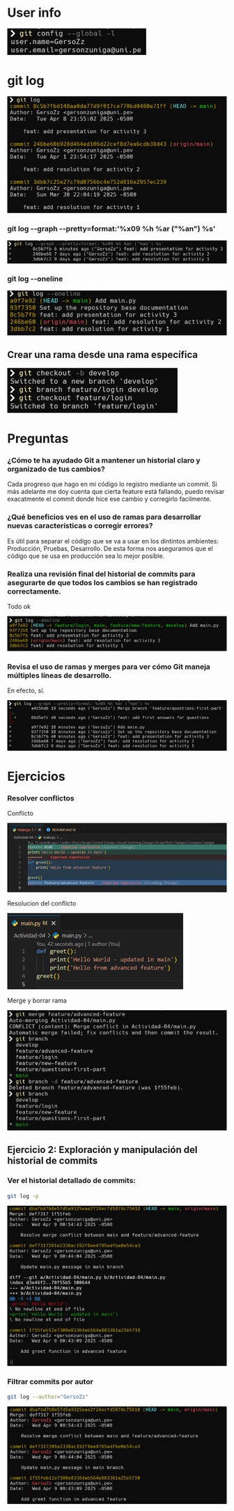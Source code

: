 # User info

![git config](./images/1-datos.png)


# git log

![git log](./images/2-log.png)


### git log --graph --pretty=format:'%x09 %h %ar ("%an") %s'

![git log --graph --pretty=format:'%x09 %h %ar ("%an") %s'](./images/3-log_v2.png)

### git log --oneline

![git log --oneline](./images/4-log_oneline.png)


## Crear una rama desde una rama específica

![git checkout -b](./images/5-branch.png)


# Preguntas

### ¿Cómo te ha ayudado Git a mantener un historial claro y organizado de tus cambios?

Cada progreso que hago en mi código lo registro mediante un commit. Si más adelante me doy cuenta que cierta feature está fallando, puedo revisar exacatmente el commit donde hice ese cambio y corregirlo facilmente.

### ¿Qué beneficios ves en el uso de ramas para desarrollar nuevas características o corregir errores?

Es útil para separar el código que se va a usar en los dintintos ambientes: Producción, Pruebas, Desarrollo. De esta forma nos aseguramos que el código que se usa en producción sea lo mejor posible.

### Realiza una revisión final del historial de commits para asegurarte de que todos los cambios se han registrado correctamente.

Todo ok

![git log --oneline](./images/6-log.png)

### Revisa el uso de ramas y merges para ver cómo Git maneja múltiples líneas de desarrollo.

En efecto, sí.

![git log --oneline](./images/7-branches.png)

# Ejercicios

### Resolver conflictos 

Conflicto

![alt text](./images/8-conflict.png)

Resolucion del conflicto

![alt text](./images/9-conflict_solve.png)

Merge y borrar rama

![merge](./images/10-merge.png)


## Ejercicio 2: Exploración y manipulación del historial de commits

### Ver el historial detallado de commits:

```bash
git log -p
```

![git log -p](./images/11-log_p.png)


### Filtrar commits por autor

```bash
git log --author="GersoZz"
```

![git log --author](./images/12-log_author.png)
